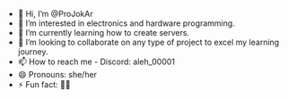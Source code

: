 - 👋 Hi, I’m @ProJokAr
- 👀 I’m interested in electronics and hardware programming.
- 🌱 I’m currently learning how to create servers.
- 💞️ I’m looking to collaborate on any type of project to excel my learning journey.
- 📫 How to reach me - Discord: aleh_00001 
- 😄 Pronouns: she/her
- ⚡ Fun fact: 🐱‍👤

<!---
ProJokAr/ProJokAr is a ✨ special ✨ repository because its `README.md` (this file) appears on your GitHub profile.
You can click the Preview link to take a look at your changes.
--->
